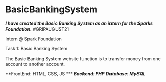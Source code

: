 # BasicBankingSystem
***I have created the Basic Banking System as an intern for the Sparks Foundation.***
#GRIPAUGUST21 

Intern @ Spark Foundation

Task 1: Basic Banking System

The Basic Banking System website function is to transfer money from one account to another account.

**FrontEnd: HTML, CSS, JS ***
***Backend: PHP***
***Database: MySQL***
      
